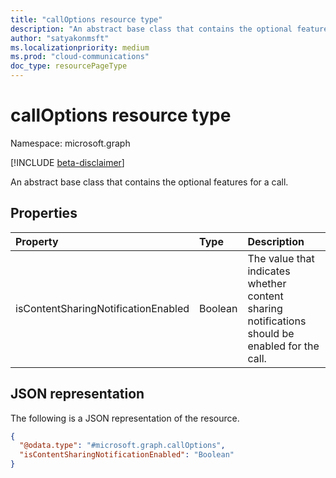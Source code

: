 ```yaml
---
title: "callOptions resource type"
description: "An abstract base class that contains the optional features for a call."
author: "satyakonmsft"
ms.localizationpriority: medium
ms.prod: "cloud-communications"
doc_type: resourcePageType
---
```


# callOptions resource type

Namespace: microsoft.graph

[!INCLUDE [beta-disclaimer](../../includes/beta-disclaimer.md)]

An abstract base class that contains the optional features for a call.

## Properties
|Property                 |Type                      |Description                                                                        |
|:---                     |:---                      |:---                                                                               |
|isContentSharingNotificationEnabled   |Boolean                   |The value that indicates whether content sharing notifications should be enabled for the call.    |

## JSON representation
The following is a JSON representation of the resource.
<!-- {
  "blockType": "resource",
  "@odata.type": "microsoft.graph.callOptions"
}
-->
``` json
{
  "@odata.type": "#microsoft.graph.callOptions",
  "isContentSharingNotificationEnabled": "Boolean"
}
```
